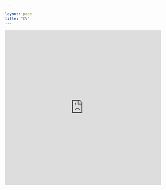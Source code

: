 ```yaml
---

layout: page
title: "CV"
---
```



<center>
    <embed src=
"https://www.dropbox.com/scl/fi/1cqxivnjoeqygforqfdgl/CV_Jingwen-Zhang.pdf?rlkey=wps8k0fkg9hbt2sgr6ott1du6&dl=0" 
            width="100%"
            height="500">
</center>